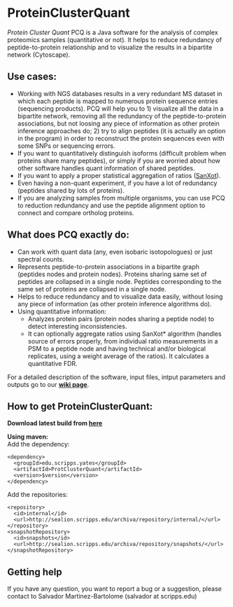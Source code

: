 # ProteinClusterQuant

*Protein Cluster Quant* PCQ is a Java software for the analysis of complex proteomics samples (quantitative or not). It helps to reduce redundancy of peptide-to-protein relationship and to visualize the results in a bipartite network (Cytoscape).  

## Use cases:
 - Working with NGS databases results in a very redundant MS dataset in which each peptide is mapped to numerous protein sequence entries (sequencing products). PCQ will help you to 1) visualize all the data in a bipartite network, removing all the redundancy of the peptide-to-protein associations, but not loosing any piece of information as other protein inference approaches do; 2) try to align peptides (it is actually an option in the program) in order to reconstruct the protein sequences even with some SNPs or sequencing errors.
 - If you want to quantitatively distinguish isoforms (difficult problem when proteins share many peptides), or simply if you are worried about how other software handles quant information of shared peptides.
 - If you want to apply a proper statistical aggregation of ratios ([SanXot](https://www.ncbi.nlm.nih.gov/pubmed/24512137)).
 - Even having a non-quant experiment, if you have a lot of redundancy (peptides shared by lots of proteins).
 - If you are analyzing samples from multiple organisms, you can use PCQ to reduction redundancy and use the peptide alignment option to connect and compare ortholog proteins.

## What does PCQ exactly do:
 - Can work with quant data (any, even isobaric isotopologues) or just spectral counts.
 - Represents peptide-to-protein associations in a bipartite graph (peptides nodes and protein nodes). Proteins sharing same set of peptides are collapsed in a single node. Peptides corresponding to the same set of proteins are collapsed in a single node.
 - Helps to reduce redundancy and to visualize data easily, without losing any piece of information (as other protein inference algorithms do).
 - Using quantitative information:
    - Analyzes protein pairs (protein nodes sharing a peptide node) to detect interesting inconsistencies.
    - It can optionally aggregate ratios using SanXot* algorithm (handles source of errors properly, from individual ratio measurements in a PSM to a peptide node and having technical and/or biological replicates, using a weight average of the ratios). It calculates a quantitative FDR.


  
For a detailed description of the software, input files, intput parameters and outputs go to our **[wiki page](https://github.com/proteomicsyates/ProteinClusterQuant/wiki)**.

## How to get ProteinClusterQuant:

**Download latest build from [here](http://sealion.scripps.edu/PCQ)**  


**Using maven:**   
Add the dependency:  
```
<dependency>  
  <groupId>edu.scripps.yates</groupId>   
  <artifactId>ProtClusterQuant</artifactId>    
  <version>$version</version>  
</dependency>
```  

Add the repositories:  
```
<repository>    
  <id>internal</id>  
  <url>http://sealion.scripps.edu/archiva/repository/internal/</url>  
</repository>  
<snapshotRepository>  
  <id>snapshots</id>  
  <url>http://sealion.scripps.edu/archiva/repository/snapshots/</url>  
</snapshotRepository>
``` 

## Getting help
If you have any question, you want to report a bug or a suggestion, please contact to Salvador Martinez-Bartolome (salvador at scripps.edu)

